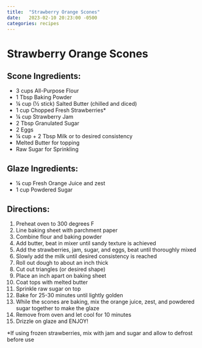 ```yaml
---
title:  "Strawberry Orange Scones"
date:   2023-02-10 20:23:00 -0500
categories: recipes
---
```


# Strawberry Orange Scones

## Scone Ingredients:

- 3 cups All-Purpose Flour
- 1 Tbsp Baking Powder
- ¼ cup (½ stick) Salted Butter (chilled and diced)
- 1 cup Chopped Fresh Strawberries*
- ¼ cup Strawberry Jam
- 2 Tbsp Granulated Sugar
- 2 Eggs
- ¼ cup + 2 Tbsp Milk or to desired consistency
- Melted Butter for topping
- Raw Sugar for Sprinkling

## Glaze Ingredients:
- ¼ cup Fresh Orange Juice and zest
- 1 cup Powdered Sugar

## Directions:
1. Preheat oven to 300 degrees F
2. Line baking sheet with parchment paper
3. Combine flour and baking powder
4. Add butter, beat in mixer until sandy texture is achieved
5. Add the strawberries, jam, sugar, and eggs, beat until thoroughly mixed
6. Slowly add the milk until desired consistency is reached
7. Roll out dough to about an inch thick
8. Cut out triangles (or desired shape)
9. Place an inch apart on baking sheet
10. Coat tops with melted butter
11. Sprinkle raw sugar on top
12. Bake for 25-30 minutes until lightly golden
13. While the scones are baking, mix the orange juice, zest, and powdered sugar together to make the glaze
14. Remove from oven and let cool for 10 minutes
15. Drizzle on glaze and ENJOY!
    
    
*If using frozen strawberries, mix with jam and sugar and allow to defrost before use

